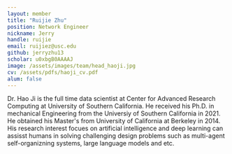 ```yaml
---
layout: member
title: "Ruijie Zhu"
position: Network Engineer
nickname: Jerry
handle: ruijie
email: ruijiez@usc.edu
github: jerryzhu13
scholar: u0xbgB0AAAAJ
image: /assets/images/team/head_haoji.jpg
cv: /assets/pdfs/haoji_cv.pdf
alum: false
---
```

Dr. Hao Ji is the full time data scientist at Center for Advanced Research Computing at University of Southern California. He received his Ph.D. in mechanical Engineering from the Universiy of Southern California in 2021. He obtained his Master's from University of California at Berkeley in 2014.  His research interest focues on artificial intelligence and deep learning can assisst humans in solving challenging design problems such as multi-agent self-organizning systems, large language models and etc. 
